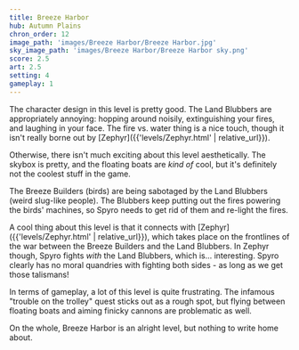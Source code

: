 ```yaml
---
title: Breeze Harbor
hub: Autumn Plains
chron_order: 12
image_path: 'images/Breeze Harbor/Breeze Harbor.jpg'
sky_image_path: 'images/Breeze Harbor/Breeze Harbor sky.png'
score: 2.5
art: 2.5
setting: 4
gameplay: 1
---
```

The character design in this level is pretty good. The Land Blubbers are appropriately annoying: hopping around noisily, extinguishing your fires, and laughing in your face. The fire vs. water thing is a nice touch, though it isn't really borne out by [Zephyr]({{'levels/Zephyr.html' | relative_url}}).

Otherwise, there isn't much exciting about this level aesthetically. The skybox is pretty, and the floating boats are *kind of* cool, but it's definitely not the coolest stuff in the game.
<!--excerpt-->
The Breeze Builders (birds) are being sabotaged by the Land Blubbers (weird slug-like people). The Blubbers keep putting out the fires powering the birds' machines, so Spyro needs to get rid of them and re-light the fires.

A cool thing about this level is that it connects with [Zephyr]({{'levels/Zephyr.html' | relative_url}}), which takes place on the frontlines of the war between the Breeze Builders and the Land Blubbers. In Zephyr though, Spyro fights *with* the Land Blubbers, which is... interesting. Spyro clearly has no moral quandries with fighting both sides - as long as we get those talismans!
<!--excerpt-->
In terms of gameplay, a lot of this level is quite frustrating. The infamous "trouble on the trolley" quest sticks out as a rough spot, but flying between floating boats and aiming finicky cannons are problematic as well.
<!--excerpt-->
On the whole, Breeze Harbor is an alright level, but nothing to write home about.